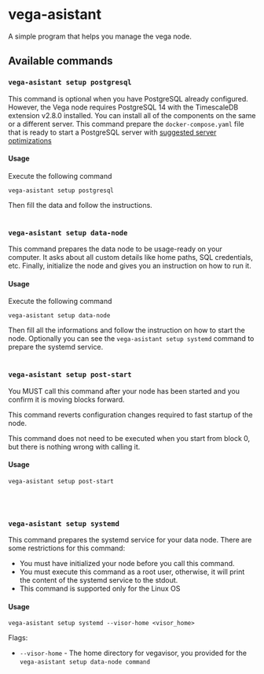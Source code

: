 # vega-asistant

A simple program that helps you manage the vega node.

## Available commands

### `vega-asistant setup postgresql`

This command is optional when you have PostgreSQL already configured. However, the Vega node requires PostgreSQL 14 with the TimescaleDB extension v2.8.0 installed. You can install all of the components on the same or a different server. This command prepare the `docker-compose.yaml` file that is ready to start a PostgreSQL server with [suggested server optimizations](https://docs.vega.xyz/testnet/node-operators/get-started/setup-datanode#postgresql-configuration-tuning)

#### Usage

Execute the following command

```shell
vega-asistant setup postgresql
```

Then fill the data and follow the instructions.
<br /><br />

### `vega-asistant setup data-node`

This command prepares the data node to be usage-ready on your computer. It asks about all custom details like home paths, SQL credentials, etc. Finally, initialize the node and gives you an instruction on how to run it.

#### Usage

Execute the following command

```shell
vega-asistant setup data-node
```

Then fill all the informations and follow the instruction on how to start the node. Optionally you can see the `vega-asistant setup systemd` command to prepare the systemd service.
<br /><br />

### `vega-asistant setup post-start`

You MUST call this command after your node has been started and you confirm it is moving blocks forward.

This command reverts configuration changes required to fast startup of the node. 

This command does not need to be executed when you start from block 0, but there is nothing wrong with calling it.

#### Usage

```shell
vega-asistant setup post-start
```
<br /><br />

### `vega-asistant setup systemd`

This command prepares the systemd service for your data node. 
There are some restrictions for this command:

- You must have initialized your node before you call this command.
- You must execute this command as a root user, otherwise, it will print the content of the systemd service to the stdout.
- This command is supported only for the Linux OS

#### Usage

```shell
vega-asistant setup systemd --visor-home <visor_home>
```

Flags:

- `--visor-home` - The home directory for vegavisor, you provided for the `vega-asistant setup data-node command`

